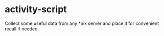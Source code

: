 # activity-script
Collect some useful data from any  *nix server and place it for convenient recall if needed
